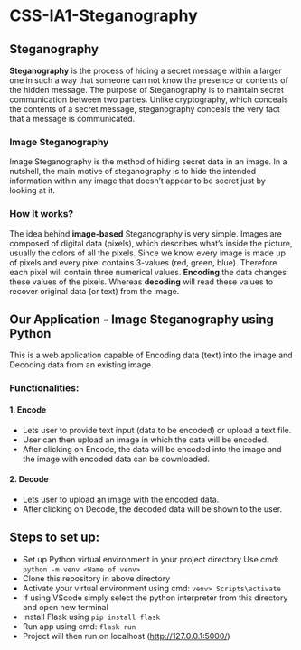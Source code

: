 # CSS-IA1-Steganography

## Steganography
**Steganography** is the process of hiding a secret message within a larger one in such a way that someone can not know the presence or contents of the hidden message. The purpose of Steganography is to maintain secret communication between two parties. Unlike cryptography, which conceals the contents of a secret message, steganography conceals the very fact that a message is communicated.

### Image Steganography
Image Steganography is the method of hiding secret data in an image. In a nutshell, the main motive of steganography is to hide the intended information within any image that doesn’t appear to be secret just by looking at it.

### How It works?
The idea behind **image-based** Steganography is very simple. Images are composed of digital data (pixels), which describes what’s inside the picture, usually the colors of all the pixels. Since we know every image is made up of pixels and every pixel contains 3-values (red, green, blue). Therefore each pixel will contain three numerical values. **Encoding** the data changes these values of the pixels. Whereas **decoding** will read these values to recover original data (or text) from the image.


## Our Application - Image Steganography using Python
This is a web application capable of Encoding data (text) into the image and Decoding data from an existing image.

### Functionalities:
#### 1. Encode
- Lets user to provide text input (data to be encoded) or upload a text file.
- User can then upload an image in which the data will be encoded.
- After clicking on Encode, the data will be encoded into the image and the image with encoded data can be downloaded.

#### 2. Decode
- Lets user to upload an image with the encoded data.
- After clicking on Decode, the decoded data will be shown to the user.

## Steps to set up:
- Set up Python virtual environment in your project directory
  Use cmd: `python -m venv <Name of venv>`
- Clone this repository in above directory
- Activate your virtual environment using 
  cmd: `venv> Scripts\activate` 
- If using VScode simply select the python interpreter from this directory and open new terminal
- Install Flask using `pip install flask`
- Run app using cmd: `flask run`
- Project will then run on localhost (http://127.0.0.1:5000/)
